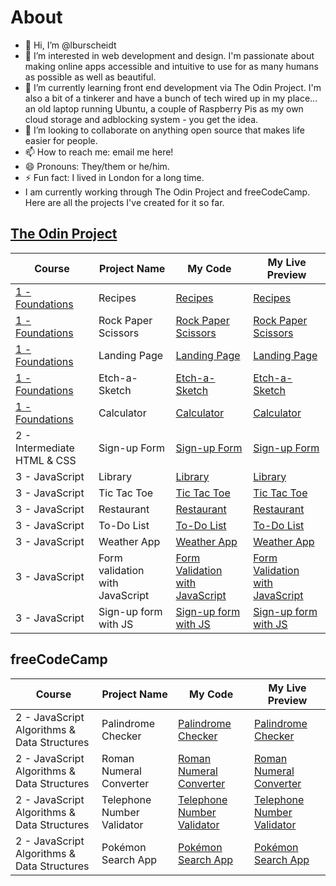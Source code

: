 # About
- 👋 Hi, I’m @lburscheidt
- 👀 I’m interested in web development and design. I'm passionate about making online apps accessible and intuitive to use for as many humans as possible as well as beautiful.
- 🌱 I’m currently learning front end development via The Odin Project. I'm also a bit of a tinkerer and have a bunch of tech wired up in my place... an old laptop running Ubuntu, a couple of Raspberry Pis as my own cloud storage and adblocking system - you get the idea. 
- 💞️ I’m looking to collaborate on anything open source that makes life easier for people.
- 📫 How to reach me: email me here!
- 😄 Pronouns: They/them or he/him.
- ⚡ Fun fact: I lived in London for a long time.
- I am currently working through The Odin Project and freeCodeCamp. Here are all the projects I've created for it so far.

## [The Odin Project](https://www.theodinproject.com/)

|Course | Project Name | My Code | My Live Preview |
|-------|--------------|---------|-----------------|
|[1 - Foundations](https://www.theodinproject.com/paths/foundations/courses/foundations)|Recipes|[Recipes](https://github.com/lburscheidt/odin-recipes)|[Recipes](https://lburscheidt.github.io/tasty-recipes/)|
|[1 - Foundations](https://www.theodinproject.com/paths/foundations/courses/foundations)|Rock Paper Scissors|[Rock Paper Scissors](https://github.com/lburscheidt/rock-paper-scissors)|[Rock Paper Scissors](https://lburscheidt.github.io/rock-paper-scissors/)|
|[1 - Foundations](https://www.theodinproject.com/paths/foundations/courses/foundations)|Landing Page|[Landing Page](https://github.com/lburscheidt/landing-page)|[Landing Page](https://lburscheidt.github.io/landing-page/)|
|[1 - Foundations](https://www.theodinproject.com/paths/foundations/courses/foundations)|Etch-a-Sketch|[Etch-a-Sketch](https://github.com/lburscheidt/etch-a-sketch)|[Etch-a-Sketch](https://lburscheidt.github.io/etch-a-sketch/)|
|[1 - Foundations](https://www.theodinproject.com/paths/foundations/courses/foundations)|Calculator|[Calculator](https://github.com/lburscheidt/calculator)|[Calculator](https://lburscheidt.github.io/calculator/)|
|2 - Intermediate HTML & CSS|Sign-up Form|[Sign-up Form](https://github.com/lburscheidt/sign-up-form)|[Sign-up Form](https://lburscheidt.github.io/sign-up-form/)|
|3 - JavaScript|Library|[Library](https://github.com/lburscheidt/library)|[Library](https://lburscheidt.github.io/library/)
|3 - JavaScript|Tic Tac Toe|[Tic Tac Toe](https://github.com/lburscheidt/tic-tac-toe/)|[Tic Tac Toe](https://lburscheidt.github.io/tic-tac-toe/)
|3 - JavaScript|Restaurant|[Restaurant](https://github.com/lburscheidt/restaurant)|[Restaurant](https://lburscheidt.github.io/restaurant/)
|3 - JavaScript|To-Do List|[To-Do List](https://github.com/lburscheidt/my-todolist)|[To-Do List](https://lburscheidt.github.io/my-todolist/)
|3 - JavaScript|Weather App|[Weather App](https://github.com/lburscheidt/weather-visual-crossing/)|[Weather App](https://lburscheidt.github.io/weather-visual-crossing/)
|3 - JavaScript|Form validation with JavaScript|[Form Validation with JavaScript](https://github.com/lburscheidt/formvalidation-with-js)|[Form Validation with JavaScript](https://lburscheidt.github.io/formvalidation-with-js/)
|3 - JavaScript|Sign-up form with JS|[Sign-up form with JS](https://github.com/lburscheidt/sign-up-form)|[Sign-up form with JS](https://lburscheidt.github.io/sign-up-form/)|

## freeCodeCamp

|Course | Project Name | My Code | My Live Preview |
|-------|--------------|---------|-----------------|
|2 - JavaScript Algorithms & Data Structures|Palindrome Checker|[Palindrome Checker](https://github.com/lburscheidt/palindrome-checker)|[Palindrome Checker](https://lburscheidt.github.io/palindrome-checker/)
|2 - JavaScript Algorithms & Data Structures|Roman Numeral Converter|[Roman Numeral Converter](https://github.com/lburscheidt/roman-numeral-converter)|[Roman Numeral Converter](https://lburscheidt.github.io/roman-numeral-converter/)|
|2 - JavaScript Algorithms & Data Structures|Telephone Number Validator|[Telephone Number Validator](https://github.com/lburscheidt/telephone-number-validator)|[Telephone Number Validator](https://lburscheidt.github.io/telephone-number-validator/)
|2 - JavaScript Algorithms & Data Structures|Pokémon Search App|[Pokémon Search App](https://github.com/lburscheidt/pokemon-search-app)|[Pokémon Search App](https://lburscheidt.github.io/pokemon-search-app/)



<!---
lburscheidt/lburscheidt is a ✨ special ✨ repository because its `README.md` (this file) appears on your GitHub profile.
You can click the Preview link to take a look at your changes.
--->

